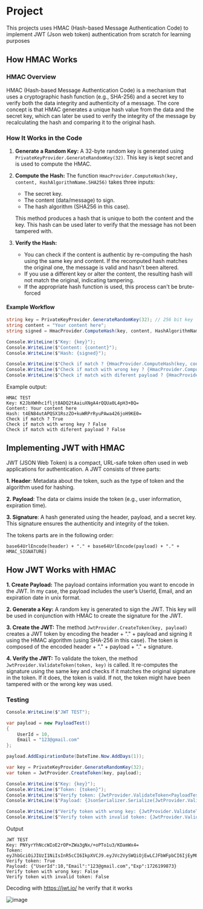 # Project

This projects uses HMAC (Hash-based Message Authentication Code) to implement JWT (Json web token) authentication from scratch for learning purposes

## How HMAC Works

### HMAC Overview
HMAC (Hash-based Message Authentication Code) is a mechanism that uses a cryptographic hash function (e.g., SHA-256) and a secret key to verify both the data integrity and authenticity of a message. 
The core concept is that HMAC generates a unique hash value from the data and the secret key, which can later be used to verify the integrity of the message by recalculating the hash and comparing it to the original hash.

### How It Works in the Code

1. **Generate a Random Key:**
   A 32-byte random key is generated using `PrivateKeyProvider.GenerateRandomKey(32)`. This key is kept secret and is used to compute the HMAC.

2. **Compute the Hash:**
   The function `HmacProvider.ComputeHash(key, content, HashAlgorithmName.SHA256)` takes three inputs:
   - The secret key.
   - The content (data/message) to sign.
   - The hash algorithm (SHA256 in this case).

   This method produces a hash that is unique to both the content and the key. This hash can be used later to verify that the message has not been tampered with.

3. **Verify the Hash:**
   - You can check if the content is authentic by re-computing the hash using the same key and content. If the recomputed hash matches the original one, the message is valid and hasn't been altered.
   - If you use a different key or alter the content, the resulting hash will not match the original, indicating tampering.
   - If the appropriate hash function is used, this process can't be brute-forced

#### Example Workflow
```csharp
string key = PrivateKeyProvider.GenerateRandomKey(32); // 256 bit key
string content = "Your content here";
string signed = HmacProvider.ComputeHash(key, content, HashAlgorithmName.SHA256);

Console.WriteLine($"Key: {key}");
Console.WriteLine($"Content: {content}");
Console.WriteLine($"Hash: {signed}");

Console.WriteLine($"Check if match ? {HmacProvider.ComputeHash(key, content, HashAlgorithmName.SHA256) == signed}");
Console.WriteLine($"Check if match with wrong key ? {HmacProvider.ComputeHash(key + "1", content, HashAlgorithmName.SHA256) == signed}");
Console.WriteLine($"Check if match with diferent payload ? {HmacProvider.ComputeHash(key, content + "1", HashAlgorithmName.SHA256) == signed}");
```

Example output:
```
HMAC TEST
Key: K2JbXWHhc1fljt8ADQ2tAaiuXNgA4rQQUa0L4pH3+BQ=
Content: Your content here
Hash: t4EN84utAPQSX1RszZO+kuWRPrRyuPAwa426joH9KE0=
Check if match ? True
Check if match with wrong key ? False
Check if match with diferent payload ? False
```

## Implementing JWT with HMAC

JWT (JSON Web Token) is a compact, URL-safe token often used in web applications for authentication. A JWT consists of three parts:

**1. Header**: Metadata about the token, such as the type of token and the algorithm used for hashing.

**2. Payload**: The data or claims inside the token (e.g., user information, expiration time).

**3. Signature**: A hash generated using the header, payload, and a secret key. This signature ensures the authenticity and integrity of the token.

The tokens parts are in the following order: 

```base64UrlEncode(header) + "." + base64UrlEncode(payload) + "." + HMAC_SIGNATURE)```

## How JWT Works with HMAC

**1. Create Payload:** The payload contains information you want to encode in the JWT. In my case, the payload includes the user’s UserId, Email, and an expiration date in unix format.

**2. Generate a Key:** A random key is generated to sign the JWT. This key will be used in conjunction with HMAC to create the signature for the JWT.

**3. Create the JWT:** The method ```JwtProvider.CreateToken(key, payload)``` creates a JWT token by encoding the header + "." + payload and signing it using the HMAC algorithm (using SHA-256 in this case). The token is composed of the encoded header + "." + payload + "." + signature.

**4. Verify the JWT:** To validate the token, the method ```JwtProvider.ValidateToken(token, key)``` is called. It re-computes the signature using the same key and checks if it matches the original signature in the token. If it does, the token is valid. If not, the token might have been tampered with or the wrong key was used.

### Testing

```C#
Console.WriteLine($"JWT TEST");

var payload = new PayloadTest()
{
    UserId = 10,
    Email = "123@gmail.com"
};

payload.AddExpirationDate(DateTime.Now.AddDays(1));

var key = PrivateKeyProvider.GenerateRandomKey(32);
var token = JwtProvider.CreateToken(key, payload);

Console.WriteLine($"Key: {key}");
Console.WriteLine($"Token: {token}");
Console.WriteLine($"Verify token: {JwtProvider.ValidateToken<PayloadTest>(token!, key) != null}");
Console.WriteLine($"Payload: {JsonSerializer.Serialize(JwtProvider.ValidateToken<PayloadTest>(token!, key))}");

Console.WriteLine($"Verify token with wrong key: {JwtProvider.ValidateToken<PayloadTest>(token!, key + "1") != null}");
Console.WriteLine($"Verify token with invalid token: {JwtProvider.ValidateToken<PayloadTest>(token! + "1", key) != null}");
```

Output

```
JWT TEST
Key: PNYyrYhNccWIoE2rOP+ZWa3gNx/+oPTo1u3/KDamWx4=
Token: eyJhbGciOiJIUzI1NiIsInR5cCI6IkpXVCJ9.eyJVc2VySWQiOjEwLCJFbWFpbCI6IjEyM0BnbWFpbC5jb20iLCJFeHAiOjE3MjYxOTk4NzN9.0LFeMLzllOZ2nD6lk6N71vnkTKyIR1uzADvgjtMA9SY
Verify token: True
Payload: {"UserId":10,"Email":"123@gmail.com","Exp":1726199873}
Verify token with wrong key: False
Verify token with invalid token: False
```

Decoding with https://jwt.io/ he verify that it works

![image](https://github.com/user-attachments/assets/31c53442-1132-48f1-94f0-f13e2ce24791)




